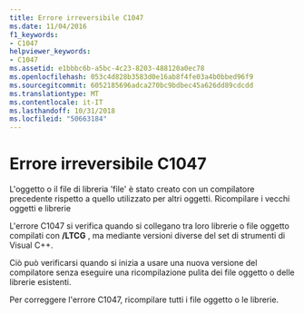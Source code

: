 ```yaml
---
title: Errore irreversibile C1047
ms.date: 11/04/2016
f1_keywords:
- C1047
helpviewer_keywords:
- C1047
ms.assetid: e1bbbc6b-a5bc-4c23-8203-488120a0ec78
ms.openlocfilehash: 053c4d828b3583d0e16ab8f4fe03a4b0bbed96f9
ms.sourcegitcommit: 6052185696adca270bc9bdbec45a626dd89cdcdd
ms.translationtype: MT
ms.contentlocale: it-IT
ms.lasthandoff: 10/31/2018
ms.locfileid: "50663184"
---
```

# <a name="fatal-error-c1047"></a>Errore irreversibile C1047

L'oggetto o il file di libreria 'file' è stato creato con un compilatore precedente rispetto a quello utilizzato per altri oggetti. Ricompilare i vecchi oggetti e librerie

L'errore C1047 si verifica quando si collegano tra loro librerie o file oggetto compilati con **/LTCG** , ma mediante versioni diverse del set di strumenti di Visual C++.

Ciò può verificarsi quando si inizia a usare una nuova versione del compilatore senza eseguire una ricompilazione pulita dei file oggetto o delle librerie esistenti.

Per correggere l'errore C1047, ricompilare tutti i file oggetto o le librerie.